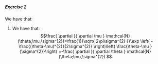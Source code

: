 ##### Exercise 2
We have that:
1. We have that:$$\frac{ \partial }{ \partial \mu } \mathcal{N}(\theta;\mu,\sigma^{2})=\frac{1}{\sqrt{ 2\pi\sigma^{2} }}\exp \left( -\frac{(\theta-\mu)^{2}}{2\sigma^{2}} \right)\left( \frac{\theta-\mu }{\sigma^{2}}\right) =-\frac{ \partial  }{ \partial \theta } \mathcal{N}(\theta;\mu,\sigma^{2}) $$